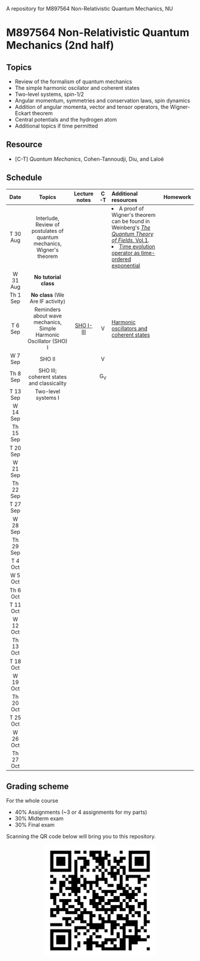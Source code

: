 A repository for M897564 Non-Relativistic Quantum Mechanics, NU

# M897564 Non-Relativistic Quantum Mechanics (2nd half)

## Topics

* Review of the formalism of quantum mechanics
* The simple harmonic oscilator and coherent states
* Two-level systems, spin-1/2
* Angular momentum, symmetries and conservation laws, spin dynamics
* Addition of angular momenta, vector and tensor operators, the Wigner-Eckart theorem
* Central potentials and the hydrogen atom
* Additional topics if time permitted

## Resource

* [C-T] *Quantum Mechanics*, Cohen-Tannoudji, Diu, and Laloë

## Schedule

|Date| Topics |Lecture notes|C-T|Additional resources|Homework|
|:--:|:------:|:-----------:|:-:|:-------------------|:------:|
|T 30 Aug|Interlude, Review of postulates of quantum mechanics, Wigner's theorem|||<li> A proof of Wigner's theorem can be found in Weinberg's [*The Quantum Theory of Fields*, Vol.1](https://www.amazon.com/Quantum-Theory-Fields-Foundations/dp/0521670535). <br> <li> [Time evolution operator as time-ordered exponential](https://web.archive.org/web/20220709154510/http://scipp.ucsc.edu/~haber/ph215/TimeOrderedExp.pdf)|
|W 31 Aug|**No tutorial class**|
|Th 1 Sep|**No class** (We Are IF activity)|
|T 6 Sep|Reminders about wave mechanics, Simple Harmonic Oscillator (SHO) I|[SHO I-III](https://github.com/Ninnat/quantum-mechanics/blob/main/lecture-notes/SHO.pdf) |V|[Harmonic oscillators and coherent states]([http://bohr.physics.berkeley.edu/classes/221/1011/notes/harmosc.pdf](https://web.archive.org/web/20190728092630/http://bohr.physics.berkeley.edu/classes/221/1011/notes/harmosc.pdf))
|W 7 Sep|SHO II||V|
|Th 8 Sep|SHO III; coherent states and classicality||G<sub>V</sub>|
|T 13 Sep|Two-level systems I|
|W 14 Sep||
|Th 15 Sep||
|T 20 Sep|
|W 21 Sep|
|Th 22 Sep|
|T 27 Sep|
|W 28 Sep|
|Th 29 Sep|
|T 4 Oct|
|W 5 Oct|
|Th 6 Oct|
|T 11 Oct|
|W 12 Oct|
|Th 13 Oct|
|T 18 Oct|
|W 19 Oct|
|Th 20 Oct|
|T 25 Oct|
|W 26 Oct|
|Th 27 Oct|

## Grading scheme

For the whole course
* 40% Assignments (~3 or 4 assignments for my parts)
* 30% Midterm exam
* 30% Final exam

Scanning the QR code below will bring you to this repository.

<p align="center">
  <img height="300" src="qr-code.png">
</p>
